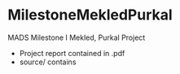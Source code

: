 # MilestoneMekledPurkal
MADS Milestone I Mekled, Purkal Project

- Project report contained in .pdf
- source/ contains 
